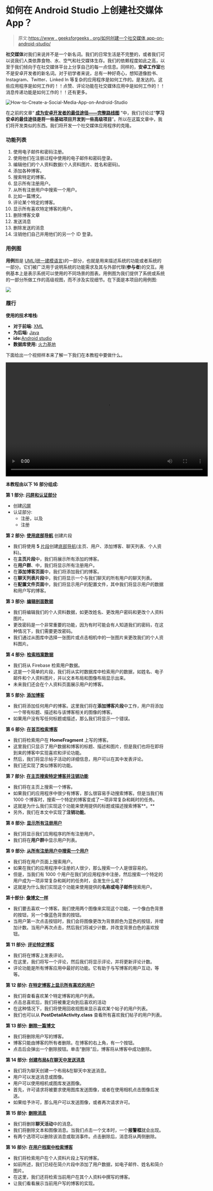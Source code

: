 # 如何在 Android Studio 上创建社交媒体 App？

> 原文:[https://www . geeksforgeeks . org/如何创建一个社交媒体 app-on-android-studio/](https://www.geeksforgeeks.org/how-to-create-a-social-media-app-on-android-studio/)

**社交媒体**对我们来说并不是一个新名词。我们的日常生活是不完整的，或者我们可以说我们人类依靠食物、水、空气和社交媒体生存。我们的依赖程度如此之高，以至于我们倾向于在社交媒体平台上分享自己的每一点信息。同样的，**安卓工作室**也不是安卓开发者的新名词。对于初学者来说，总有一种好奇心，想知道像脸书、Instagram、Twitter、Linked In 等复杂的应用程序是如何工作的。是发达的。这些应用程序是如何工作的！！点赞、评论功能在社交媒体应用中是如何工作的！！消息传递功能是如何工作的！！还有更多。

![How-to-Create-a-Social-Media-App-on-Android-Studio](img/42af951fd6ce86f7b9a0be0e0150cce4.png)

在之前的文章“ [**成为安卓开发者的最佳途径——完整路线图**](https://www.geeksforgeeks.org/best-way-to-become-android-developer-a-complete-roadmap/) ”中，我们讨论过“**学习安卓的最佳途径是将一些基础项目开发到一些高级项目**”。所以在这篇文章中，我们将开发类似的东西。我们将开发一个社交媒体应用程序的克隆。

### 功能列表

1.  使用电子邮件和密码注册。
2.  使用他们在注册过程中使用的电子邮件和密码登录。
3.  编辑他们的个人资料数据(个人资料图片、姓名和密码)。
4.  添加各种博客。
5.  搜索特定的博客。
6.  显示所有注册用户。
7.  从所有注册用户中搜索一个用户。
8.  比如一篇博文。
9.  评论某个特定的博客。
10.  显示所有喜欢特定博客的用户。
11.  删除博客文章
12.  发送消息
13.  删除发送的消息
14.  注销他们自己并用他们的另一个 ID 登录。

### 用例图

**用例**图是 [UML(统一建模语言)](https://www.geeksforgeeks.org/unified-modeling-language-uml-introduction/)的一部分，也就是用来描述系统的功能或者系统的一部分。它们被广泛用于说明系统的功能需求及其与外部代理(**参与者**)的交互。用例基本上是表示系统可以使用的不同场景的图表。用例图为我们提供了系统或系统的一部分所做工作的高级视图，而不涉及实现细节。在下面是本项目的用例图:

![](img/42552805baa2e65055b0b7317cf53709.png)

### 履行

**使用的技术堆栈:**

*   **对于前端:** [XML](https://www.geeksforgeeks.org/xml-basics/)
*   **为后端:** [Java](https://www.geeksforgeeks.org/java/)
*   **ide:**[Android studio](https://www.geeksforgeeks.org/android-tutorial/#Android%20Studio)
*   **数据库使用:** [火力基地](https://www.geeksforgeeks.org/firebase-introduction/)

下面给出一个视频样本来了解一下我们在本教程中要做什么。

<video class="wp-video-shortcode" id="video-592559-1" width="640" height="360" preload="metadata" controls=""><source type="video/mp4" src="https://media.geeksforgeeks.org/wp-content/uploads/20210401175053/How-to-Build-a-Social-Media-App-from-Scratch-on-Android-Studio.mp4?_=1">[https://media.geeksforgeeks.org/wp-content/uploads/20210401175053/How-to-Build-a-Social-Media-App-from-Scratch-on-Android-Studio.mp4](https://media.geeksforgeeks.org/wp-content/uploads/20210401175053/How-to-Build-a-Social-Media-App-from-Scratch-on-Android-Studio.mp4)</video>

**本教程由以下 16 部分组成:**

**第 1 部分:** [**闪屏和认证部分**](https://www.geeksforgeeks.org/implement-splash-screen-and-authentication-in-social-media-android-app/)

*   创建[闪屏](https://www.geeksforgeeks.org/android-creating-a-splash-screen/)
*   认证部分:
    *   注册，以及
    *   注册

**第 2 部分:** [**使用底部导航**](https://www.geeksforgeeks.org/how-to-create-fragment-using-bottom-navigation-in-social-media-android-app/) 创建片段

*   我们将使用 **5** [片段](https://www.geeksforgeeks.org/introduction-fragments-android/)创建[底部导航](https://www.geeksforgeeks.org/bottom-navigation-bar-in-android/)(主页、用户、添加博客、聊天列表、个人资料)。
*   在**主页片段**中，我们将展示所有添加的博客。
*   在**用户群**、中，我们将显示所有注册用户。
*   在**添加博客页面**中，我们将添加我们的博客。
*   在**聊天列表片段**中，我们将显示一个与我们聊天的所有用户的聊天列表。
*   在**配置文件页面**中，我们将显示用户的配置文件，其中我们将显示用户的数据和用户写的博客。

**第 3 部分:** [**编辑剖面数据**](https://www.geeksforgeeks.org/implementing-edit-profile-data-functionality-in-social-media-android-app/)

*   我们将编辑我们的个人资料数据，如更改姓名、更改用户密码和更改个人资料图片。
*   更改密码是一个非常重要的功能，因为有时可能会有人知道我们的密码，在这种情况下，我们需要更改密码。
*   我们通过从图库中选择一张图片或点击相机中的一张图片来更改我们的个人资料图片。

**第 4 部分:** [**检索档案数据**](https://www.geeksforgeeks.org/implement-retrieve-profile-data-functionality-in-social-media-android-app/)

*   我们将从 Firebase 检索用户数据。
*   这是一个简单的片段，我们将从实时数据库中检索用户的数据，如姓名、电子邮件和个人资料图片，并以文本布局和图像布局显示出来。
*   未来我们还会在个人资料页面展示用户的博客。

**第 5 部分:** [**添加博客**](https://www.geeksforgeeks.org/how-to-add-blogs-in-social-media-android-app/)

*   我们将添加任何用户的博客。这里我们将在**添加博客片段**中工作，用户将添加一个带有标题、描述和与该博客相关的图像的博客。
*   如果用户没有写任何标题或描述，那么我们将显示一个错误。

**第 6 部分:** [**在首页检索博客**](https://www.geeksforgeeks.org/how-to-retrieve-blog-on-home-page-in-social-media-android-app/)

*   我们将检索用户在 **HomeFragment** 上写的博客。
*   这里我们只显示了用户数据和博客的标题、描述和图片，但是我们也将在即将到来的博客中实现喜欢和评论功能。
*   然后，我们将显示帖子活动的详细信息，用户可以在其中发表评论。
*   我们还实现了类似博客的功能。

**第 7 部分:** [**在主页搜索特定博客并注销功能**](https://www.geeksforgeeks.org/implementing-search-for-a-specific-blog-on-home-page-and-logout-functionality-in-social-media-android-app/)

*   我们将在主页上搜索一个博客。
*   如果我们的应用程序中很少有博客，那么很容易手动搜索博客。但是当我们有 1000 个博客时，搜索一个特定的博客变成了一项非常复杂和耗时的任务。
*   这就是为什么我们实现这个功能来使用提供的标题或描述搜索博客**。**
*   另外，我们在本文中实现了**注销功能**。

**第 8 部分:** [**显示所有注册用户**](https://www.geeksforgeeks.org/how-to-display-all-registered-users-in-social-media-android-app/)

*   我们将显示我们应用程序的所有注册用户。
*   我们将在**用户群**中显示用户列表。

**第 9 部分:** [**从所有注册用户中搜索一个用户**](https://www.geeksforgeeks.org/how-to-implement-search-for-a-registered-user-functionality-in-social-media-android-app/)

*   我们将在用户页面上搜索用户。
*   如果在我们的应用程序中注册的人很少，那么搜索一个人是很容易的。
*   但是，当我们有 1000 个用户在我们的应用程序中注册，然后搜索一个特定的用户成为一项非常复杂和耗时的任务时，会发生什么呢？
*   这就是为什么我们实现这个功能来使用提供的**名称或电子邮件**搜索用户。

**第十部分:** [**像博文一样**](https://www.geeksforgeeks.org/implement-like-a-blog-post-functionality-in-social-media-android-app/)

*   我们要去喜欢一个博客。我们使用两个图像来实现这个功能，一个像白色背景的按钮，另一个像蓝色背景的按钮。
*   当用户第一次点击按钮时，我们会将图像更改为背景颜色为蓝色的按钮，并增加计数。当用户再次点击，然后我们将减少计数，并改变背景白色的喜欢按钮。

**第 11 部分:** [**评论特定博客**](https://www.geeksforgeeks.org/implement-comment-on-a-particular-blog-functionality-in-social-media-android-app/)

*   我们将在博客上发表评论。
*   在这里，我们将写一个评论，然后我们将显示评论，并将更新评论计数。
*   评论功能是所有博客应用中最好的功能。它有助于与写博客的用户互动，等等。

**第 12 部分:** [**在特定博客上显示所有喜欢的用户**](https://www.geeksforgeeks.org/how-to-display-all-users-who-liked-on-a-particular-blog-in-social-media-android-app/)

*   我们将查看喜欢某个特定博客的用户列表。
*   点击总喜欢后，我们将被重定向到后喜欢的活动
*   在这种情况下，我们将使用回收视图来显示喜欢某个帖子的用户列表。
*   我们也可以从 **PostDetailActivity.class** 查看所有喜欢我们帖子的用户列表。

**第 13 部分:** [**删除一篇博文**](https://www.geeksforgeeks.org/implement-delete-a-blog-post-functionality-in-social-media-android-app/)

*   我们将删除用户写的博客。
*   博客只能由博客的所有者删除。在博客的右上角，有一个按钮。
*   点击后会弹出一个删除按钮。单击“删除”后，博客将从博客中成功删除。

**第 14 部分:** [**创建布局&在聊天中发送消息**](https://www.geeksforgeeks.org/how-to-implement-chat-functionality-in-social-media-android-app/)

*   我们将为聊天创建一个布局&在聊天中发送消息。
*   用户可以发送消息或图像。
*   用户可以使用相机或图库发送图像。
*   首先，许可请求将被要求使用图库发送图像，或者在使用相机点击图像后发送。
*   如果给予许可，那么用户可以发送图像，或者再次请求许可。

**第 15 部分:** [**删除消息**](https://www.geeksforgeeks.org/implement-delete-messages-functionality-in-social-media-android-app/)

*   我们将删除**聊天活动**中的消息。
*   我们将删除文本和图像消息。当我们点击一个文本时，一个**报警框**就会出现。
*   有两个选项可以删除该消息或取消事件。点击删除后，消息将从两侧删除。

**第 16 部分:** [**在用户档案中检索博客**](https://www.geeksforgeeks.org/how-to-retrieve-blogs-on-user-profile-in-social-media-android-app/)

*   我们将检索用户在个人资料片段上写的博客。
*   如前所述，我们已经在简介片段中添加了用户数据，如电子邮件、姓名和简介图片。
*   在这里，我们还将检索当前用户在其个人资料中撰写的博客。
*   让我们看看展示当前用户写的博客的实现。